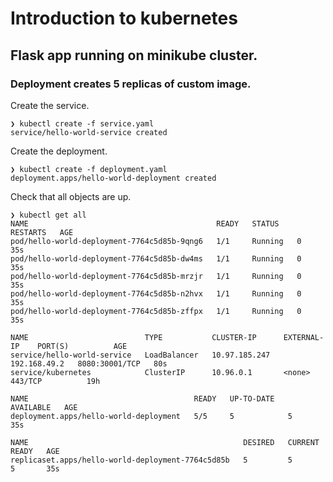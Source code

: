 # Introduction to kubernetes

## Flask app running on minikube cluster. 

### Deployment creates 5 replicas of custom image.

Create the service.

```
❯ kubectl create -f service.yaml
service/hello-world-service created
```

Create the deployment.
```
❯ kubectl create -f deployment.yaml
deployment.apps/hello-world-deployment created
```

Check that all objects are up.
```
❯ kubectl get all
NAME                                          READY   STATUS    RESTARTS   AGE
pod/hello-world-deployment-7764c5d85b-9qng6   1/1     Running   0          35s
pod/hello-world-deployment-7764c5d85b-dw4ms   1/1     Running   0          35s
pod/hello-world-deployment-7764c5d85b-mrzjr   1/1     Running   0          35s
pod/hello-world-deployment-7764c5d85b-n2hvx   1/1     Running   0          35s
pod/hello-world-deployment-7764c5d85b-zffpx   1/1     Running   0          35s

NAME                          TYPE           CLUSTER-IP      EXTERNAL-IP    PORT(S)          AGE
service/hello-world-service   LoadBalancer   10.97.185.247   192.168.49.2   8080:30001/TCP   80s
service/kubernetes            ClusterIP      10.96.0.1       <none>         443/TCP          19h

NAME                                     READY   UP-TO-DATE   AVAILABLE   AGE
deployment.apps/hello-world-deployment   5/5     5            5           35s

NAME                                                DESIRED   CURRENT   READY   AGE
replicaset.apps/hello-world-deployment-7764c5d85b   5         5         5       35s
```
